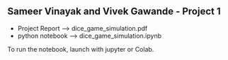 ## Sameer Vinayak and Vivek Gawande - Project 1

 - Project Report --> dice_game_simulation.pdf
 - python notebook --> dice_game_simulation.ipynb

To run the notebook, launch with jupyter or Colab.